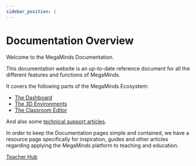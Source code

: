 ```yaml
---
sidebar_position: 1
---
```


# Documentation Overview

Welcome to the MegaMinds Documentation.

This documentation website is an up-to-date reference document for all the different features and functions of MegaMinds.  

It covers the following parts of the MegaMinds Ecosystem:

- [The Dashboard](dashboard/dashboard-basics)
- [The 3D Environments](category/3d-environments)
- [The Classroom Editor](editor)

And also some [technical support articles](category/technical-support).


In order to keep the Documentation pages simple and contained, we have a resource page specifically for inspiration, guides and other articles regarding applying the MegaMinds platform to teaching and education.

[Teacher Hub](/hub/intro)


